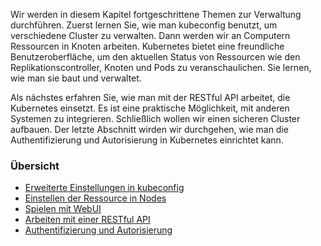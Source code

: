 Wir werden in diesem Kapitel fortgeschrittene Themen zur Verwaltung durchführen. Zuerst lernen Sie, wie man kubeconfig benutzt, um verschiedene Cluster zu verwalten. Dann werden wir an Computern Ressourcen in Knoten arbeiten. Kubernetes bietet eine freundliche Benutzeroberfläche, um den aktuellen Status von Ressourcen wie den Replikationscontroller, Knoten und Pods zu veranschaulichen. Sie lernen, wie man sie baut und verwaltet.

Als nächstes erfahren Sie, wie man mit der RESTful API arbeitet, die Kubernetes einsetzt. Es ist eine praktische Möglichkeit, mit anderen Systemen zu integrieren. Schließlich wollen wir einen sicheren Cluster aufbauen. Der letzte Abschnitt wirden wir durchgehen, wie man die Authentifizierung und Autorisierung in Kubernetes einrichtet kann.

### Übersicht

* [Erweiterte Einstellungen in kubeconfig](../kubernates-adv-advanced-kubeconfig)
* [Einstellen der Ressource in Nodes](../kubernates-adv-advanced-konfig-ressources-nodes)
* [Spielen mit WebUI](../kubernates-adv-advanced-webui)
* [Arbeiten mit einer RESTful API](../kubernates-adv-advanced-working-restful-api)
* [Authentifizierung und Autorisierung](../kubernates-adv-advanced-auth-autorisierung)